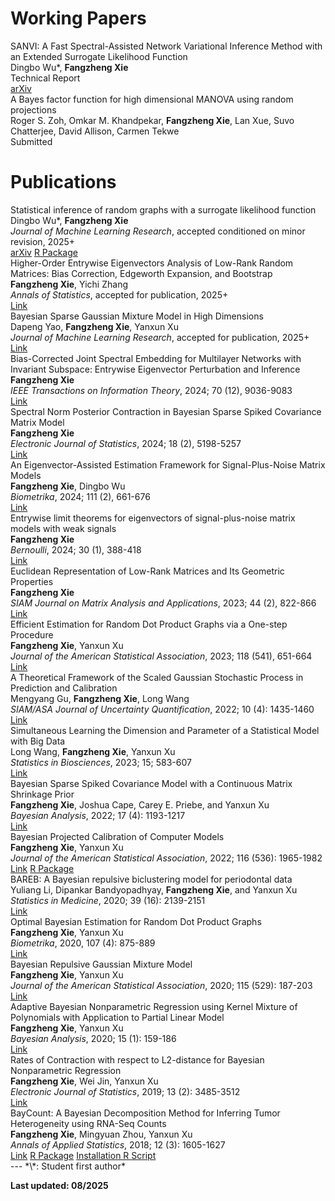 # Working Papers

<div class="publication-entry">
<div class="publication-title">SANVI: A Fast Spectral-Assisted Network Variational Inference Method with an Extended Surrogate Likelihood Function</div>
<div class="publication-authors">Dingbo Wu*, <strong>Fangzheng Xie</strong></div>
<div class="publication-venue">Technical Report</div>
<a href="https://arxiv.org/pdf/2509.00562">arXiv</a>
</div>

<div class="publication-entry">
<div class="publication-title">A Bayes factor function for high dimensional MANOVA using random projections</div>
<div class="publication-authors">Roger S. Zoh, Omkar M. Khandpekar, <strong>Fangzheng Xie</strong>, Lan Xue, Suvo Chatterjee, David Allison, Carmen Tekwe</div>
<div class="publication-venue">Submitted</div>
</div>

# Publications

<div class="publication-entry">
<div class="publication-title">Statistical inference of random graphs with a surrogate likelihood function</div>
<div class="publication-authors">Dingbo Wu*, <strong>Fangzheng Xie</strong></div>
<div class="publication-venue"><em>Journal of Machine Learning Research</em>, accepted conditioned on minor revision, 2025+</div>
<div class="publication-links">
<a href="https://arxiv.org/abs/2207.01702">arXiv</a>
<a href="/materials/lgraph_0.1.0.tar.gz">R Package</a>
</div>
</div>

<div class="publication-entry">
<div class="publication-title">Higher-Order Entrywise Eigenvectors Analysis of Low-Rank Random Matrices: Bias Correction, Edgeworth Expansion, and Bootstrap</div>
<div class="publication-authors"><strong>Fangzheng Xie</strong>, Yichi Zhang</div>
<div class="publication-venue"><em>Annals of Statistics</em>, accepted for publication, 2025+</div>
<div class="publication-links">
<a href="https://www.e-publications.org/ims/submission/AOS/user/submissionFile/63562?confirm=703ecd51">Link</a>
</div>
</div>

<div class="publication-entry">
<div class="publication-title">Bayesian Sparse Gaussian Mixture Model in High Dimensions</div>
<div class="publication-authors">Dapeng Yao, <strong>Fangzheng Xie</strong>, Yanxun Xu</div>
<div class="publication-venue"><em>Journal of Machine Learning Research</em>, accepted for publication, 2025+</div>
<div class="publication-links">
<a href="https://jmlr.org/papers/volume26/23-0142/23-0142.pdf">Link</a>
</div>
</div>

<div class="publication-entry">
<div class="publication-title">Bias-Corrected Joint Spectral Embedding for Multilayer Networks with Invariant Subspace: Entrywise Eigenvector Perturbation and Inference</div>
<div class="publication-authors"><strong>Fangzheng Xie</strong></div>
<div class="publication-venue"><em>IEEE Transactions on Information Theory</em>, 2024; 70 (12), 9036-9083</div>
<div class="publication-links">
<a href="https://ieeexplore.ieee.org/document/10701477">Link</a>
</div>
</div>

<div class="publication-entry">
<div class="publication-title">Spectral Norm Posterior Contraction in Bayesian Sparse Spiked Covariance Matrix Model</div>
<div class="publication-authors"><strong>Fangzheng Xie</strong></div>
<div class="publication-venue"><em>Electronic Journal of Statistics</em>, 2024; 18 (2), 5198-5257</div>
<div class="publication-links">
<a href="https://projecteuclid.org/journals/electronic-journal-of-statistics/volume-18/issue-2/Spectral-norm-posterior-contraction-in-Bayesian-sparse-spiked-covariance-matrix/10.1214/24-EJS2326.full">Link</a>
</div>
</div>

<div class="publication-entry">
<div class="publication-title">An Eigenvector-Assisted Estimation Framework for Signal-Plus-Noise Matrix Models</div>
<div class="publication-authors"><strong>Fangzheng Xie</strong>, Dingbo Wu</div>
<div class="publication-venue"><em>Biometrika</em>, 2024; 111 (2), 661-676</div>
<div class="publication-links">
<a href="https://academic.oup.com/biomet/advance-article-abstract/doi/10.1093/biomet/asad058/7277189">Link</a>
</div>
</div>

<div class="publication-entry">
<div class="publication-title">Entrywise limit theorems for eigenvectors of signal-plus-noise matrix models with weak signals</div>
<div class="publication-authors"><strong>Fangzheng Xie</strong></div>
<div class="publication-venue"><em>Bernoulli</em>, 2024; 30 (1), 388-418</div>
<div class="publication-links">
<a href="https://projecteuclid.org/journals/bernoulli/volume-30/issue-1/Entrywise-limit-theorems-for-eigenvectors-of-signal-plus-noise-matrix/10.3150/23-BEJ1602.short">Link</a>
</div>
</div>

<div class="publication-entry">
<div class="publication-title">Euclidean Representation of Low-Rank Matrices and Its Geometric Properties</div>
<div class="publication-authors"><strong>Fangzheng Xie</strong></div>
<div class="publication-venue"><em>SIAM Journal on Matrix Analysis and Applications</em>, 2023; 44 (2), 822-866</div>
<div class="publication-links">
<a href="https://epubs.siam.org/doi/full/10.1137/22M1489125">Link</a>
</div>
</div>

<div class="publication-entry">
<div class="publication-title">Efficient Estimation for Random Dot Product Graphs via a One-step Procedure</div>
<div class="publication-authors"><strong>Fangzheng Xie</strong>, Yanxun Xu</div>
<div class="publication-venue"><em>Journal of the American Statistical Association</em>, 2023; 118 (541), 651-664</div>
<div class="publication-links">
<a href="https://www.tandfonline.com/doi/abs/10.1080/01621459.2021.1948419?journalCode=uasa20">Link</a>
</div>
</div>

<div class="publication-entry">
<div class="publication-title">A Theoretical Framework of the Scaled Gaussian Stochastic Process in Prediction and Calibration</div>
<div class="publication-authors">Mengyang Gu, <strong>Fangzheng Xie</strong>, Long Wang</div>
<div class="publication-venue"><em>SIAM/ASA Journal of Uncertainty Quantification</em>, 2022; 10 (4): 1435-1460</div>
<div class="publication-links">
<a href="https://epubs.siam.org/doi/10.1137/21M1409949">Link</a>
</div>
</div>

<div class="publication-entry">
<div class="publication-title">Simultaneous Learning the Dimension and Parameter of a Statistical Model with Big Data</div>
<div class="publication-authors">Long Wang, <strong>Fangzheng Xie</strong>, Yanxun Xu</div>
<div class="publication-venue"><em>Statistics in Biosciences</em>, 2023; 15; 583-607</div>
<div class="publication-links">
<a href="https://link.springer.com/article/10.1007/s12561-021-09324-4">Link</a>
</div>
</div>

<div class="publication-entry">
<div class="publication-title">Bayesian Sparse Spiked Covariance Model with a Continuous Matrix Shrinkage Prior</div>
<div class="publication-authors"><strong>Fangzheng Xie</strong>, Joshua Cape, Carey E. Priebe, and Yanxun Xu</div>
<div class="publication-venue"><em>Bayesian Analysis</em>, 2022; 17 (4): 1193-1217</div>
<div class="publication-links">
<a href="https://projecteuclid.org/journals/bayesian-analysis/advance-publication/Bayesian-Sparse-Spiked-Covariance-Model-with-a-Continuous-Matrix-Shrinkage/10.1214/21-BA1292.full">Link</a>
</div>
</div>

<div class="publication-entry">
<div class="publication-title">Bayesian Projected Calibration of Computer Models</div>
<div class="publication-authors"><strong>Fangzheng Xie</strong>, Yanxun Xu</div>
<div class="publication-venue"><em>Journal of the American Statistical Association</em>, 2022; 116 (536): 1965-1982</div>
<div class="publication-links">
<a href="https://amstat.tandfonline.com/doi/abs/10.1080/01621459.2020.1753519?casa_token=PYAZ9qfLQ5cAAAAA%3AnBkPeOyepfwUkKs4TtbijCzyxNdrUmPLlFssVw1VZ8pIGC-fM6V5zvJpW8nljRITnrcUeQyzxBx4Kg&journalCode=uasa20#.XxeVAlxKiUk">Link</a>
<a href="/materials/BayProjected_0.1.0.tar.gz">R Package</a>
</div>
</div>

<div class="publication-entry">
<div class="publication-title">BAREB: A Bayesian repulsive biclustering model for periodontal data</div>
<div class="publication-authors">Yuliang Li, Dipankar Bandyopadhyay, <strong>Fangzheng Xie</strong>, and Yanxun Xu</div>
<div class="publication-venue"><em>Statistics in Medicine</em>, 2020; 39 (16): 2139-2151</div>
<div class="publication-links">
<a href="https://onlinelibrary.wiley.com/doi/abs/10.1002/sim.8536">Link</a>
</div>
</div>

<div class="publication-entry">
<div class="publication-title">Optimal Bayesian Estimation for Random Dot Product Graphs</div>
<div class="publication-authors"><strong>Fangzheng Xie</strong>, Yanxun Xu</div>
<div class="publication-venue"><em>Biometrika</em>, 2020, 107 (4): 875-889</div>
<div class="publication-links">
<a href="https://academic.oup.com/biomet/article-abstract/doi/10.1093/biomet/asaa031/5867841?redirectedFrom=fulltext">Link</a>
</div>
</div>

<div class="publication-entry">
<div class="publication-title">Bayesian Repulsive Gaussian Mixture Model</div>
<div class="publication-authors"><strong>Fangzheng Xie</strong>, Yanxun Xu</div>
<div class="publication-venue"><em>Journal of the American Statistical Association</em>, 2020; 115 (529): 187-203</div>
<div class="publication-links">
<a href="https://www.tandfonline.com/doi/abs/10.1080/01621459.2018.1537918?journalCode=uasa20">Link</a>
</div>
</div>

<div class="publication-entry">
<div class="publication-title">Adaptive Bayesian Nonparametric Regression using Kernel Mixture of Polynomials with Application to Partial Linear Model</div>
<div class="publication-authors"><strong>Fangzheng Xie</strong>, Yanxun Xu</div>
<div class="publication-venue"><em>Bayesian Analysis</em>, 2020; 15 (1): 159-186</div>
<div class="publication-links">
<a href="https://projecteuclid.org/euclid.ba/1550826222">Link</a>
</div>
</div>


<div class="publication-entry">
<div class="publication-title">Rates of Contraction with respect to L2-distance for Bayesian Nonparametric Regression</div>
<div class="publication-authors"><strong>Fangzheng Xie</strong>, Wei Jin, Yanxun Xu</div>
<div class="publication-venue"><em>Electronic Journal of Statistics</em>, 2019; 13 (2): 3485-3512</div>
<div class="publication-links">
<a href="https://projecteuclid.org/euclid.ejs/1569895281">Link</a>
</div>
</div>

<div class="publication-entry">
<div class="publication-title">BayCount: A Bayesian Decomposition Method for Inferring Tumor Heterogeneity using RNA-Seq Counts</div>
<div class="publication-authors"><strong>Fangzheng Xie</strong>, Mingyuan Zhou, Yanxun Xu</div>
<div class="publication-venue"><em>Annals of Applied Statistics</em>, 2018; 12 (3): 1605-1627</div>
<div class="publication-links">
<a href="https://projecteuclid.org/euclid.aoas/1536652967">Link</a>
<a href="/materials/BayCount_0.1.0.tar.gz">R Package</a>
<a href="/materials/Installation_script.r">Installation R Script</a>
</div>
</div>
---
*\*: Student first author*

**Last updated: 08/2025**
